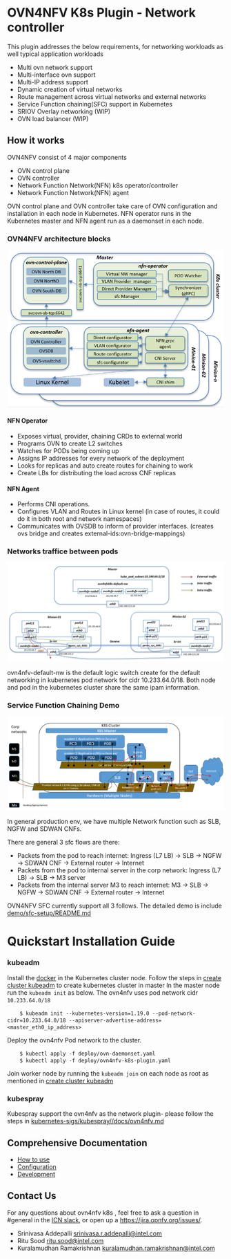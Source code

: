 # OVN4NFV K8s Plugin - Network controller
This plugin addresses the below requirements, for networking
workloads as well typical application workloads
- Multi ovn network support
- Multi-interface ovn support
- Multi-IP address support
- Dynamic creation of virtual networks
- Route management across virtual networks and external networks
- Service Function chaining(SFC) support in Kubernetes
- SRIOV Overlay networking (WIP)
- OVN load balancer (WIP)

## How it works

OVN4NFV consist of 4 major components
- OVN control plane
- OVN controller
- Network Function Network(NFN) k8s operator/controller
- Network Function Network(NFN) agent

OVN control plane and OVN controller take care of OVN configuration and installation in each node in Kubernetes. NFN operator runs in the Kubernetes master and NFN agent run as a daemonset in each node.

### OVN4NFV architecture blocks
![ovn4nfv k8s arc block](./images/ovn4nfv-k8s-arch-block.png)

#### NFN Operator
* Exposes virtual, provider, chaining CRDs to external world
* Programs OVN to create L2 switches
* Watches for PODs being coming up
 * Assigns IP addresses for every network of the deployment
 * Looks for replicas and auto create routes for chaining to work
 * Create LBs for distributing the load across CNF replicas
#### NFN Agent
* Performs CNI operations.
* Configures VLAN and Routes in Linux kernel (in case of routes, it could do it in both root and network namespaces)
* Communicates with OVSDB to inform of provider interfaces. (creates ovs bridge and creates external-ids:ovn-bridge-mappings)

### Networks traffice between pods
![ovn4nfv network traffic](./images/ovn4nfv-network-traffic.png)

ovn4nfv-default-nw is the default logic switch create for the default networking in kubernetes pod network for cidr 10.233.64.0/18. Both node and pod in the kubernetes cluster share the same ipam information.

### Service Function Chaining Demo
![sfc-with-sdewan](./images/sfc-with-sdewan.png)

In general production env, we have multiple Network function such as SLB, NGFW and SDWAN CNFs.

There are general 3 sfc flows are there:
* Packets from the pod to reach internet: Ingress (L7 LB) -> SLB -> NGFW -> SDWAN CNF -> External router -> Internet
* Packets from the pod to internal server in the corp network: Ingress (L7 LB) -> SLB -> M3 server
* Packets from the internal server M3 to reach internet: M3 -> SLB -> NGFW -> SDWAN CNF -> External router -> Internet

OVN4NFV SFC currently support all 3 follows. The detailed demo is include [demo/sfc-setup/README.md](./demo/sfc-setup/README.md)

# Quickstart Installation Guide
### kubeadm

Install the [docker](https://docs.docker.com/engine/install/ubuntu/) in the Kubernetes cluster node.
Follow the steps in [create cluster kubeadm](https://kubernetes.io/docs/setup/production-environment/tools/kubeadm/create-cluster-kubeadm/) to create kubernetes cluster in master
In the master node run the `kubeadm init` as below. The ovn4nfv uses pod network cidr `10.233.64.0/18`
```
    $ kubeadm init --kubernetes-version=1.19.0 --pod-network-cidr=10.233.64.0/18 --apiserver-advertise-address=<master_eth0_ip_address>
```
Deploy the ovn4nfv Pod network to the cluster.
```
    $ kubectl apply -f deploy/ovn-daemonset.yaml
    $ kubectl apply -f deploy/ovn4nfv-k8s-plugin.yaml
```
Join worker node by running the `kubeadm join` on each node as root as mentioned in [create cluster kubeadm](https://kubernetes.io/docs/setup/production-environment/tools/kubeadm/create-cluster-kubeadm/)

### kubespray

Kubespray support the ovn4nfv as the network plugin- please follow the steps in [kubernetes-sigs/kubespray//docs/ovn4nfv.md](https://github.com/kubernetes-sigs/kubespray/blob/master/docs/ovn4nfv.md)

## Comprehensive Documentation

- [How to use](doc/how-to-use.md)
- [Configuration](doc/configuration.md)
- [Development](doc/development.md)

## Contact Us

For any questions about ovn4nfv k8s , feel free to ask a question in #general in the [ICN slack](https://akraino-icn-admin.herokuapp.com/), or open up a https://jira.opnfv.org/issues/.

* Srinivasa Addepalli <srinivasa.r.addepalli@intel.com>
* Ritu Sood <ritu.sood@intel.com>
* Kuralamudhan Ramakrishnan <kuralamudhan.ramakrishnan@intel.com>

